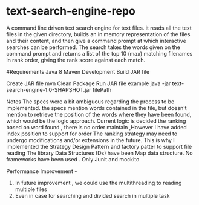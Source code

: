 # text-search-engine-repo

A command line driven text search engine for text files.
it reads all the text files in the given directory, builds an in memory representation of the files and their content, and then give a command prompt at which interactive searches can be performed. The search takes the words given on the command prompt and returns a list of the top 10 (max) matching filenames in rank order, giving the rank score against each match.

#Requirements
Java 8
Maven
Development
Build
JAR file


Create JAR file
mvn Clean Package
Run JAR file example
java -jar text-search-engine-1.0-SHAPSHOT.jar filePath

Notes
The specs were a bit ambiguous regarding the process to be implemented.  the specs mention words contained in the file, but doesn't mention to retrieve the position of the words where they have been found, which would be the logic approach.
Current logic is decided the ranking based on word found , there is no order maintain ,However I have added index position to support for order
The ranking strategy may need to undergo modifications and/or extensions in the future. This is why I implemented the Strategy Design Pattern and factory patter to support file reading
The library Data Structures (Ds) have been Map data structure. 
No frameworks have been used . Only Junit and mockito 

Performance Improvement -
1. In future improvement , we could use the multithreading to reading multiple files
2. Even in case for searching and divided search in multiple task 

